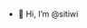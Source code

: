 - 👋 Hi, I’m @sitiwi

<!---
sitiwi/sitiwi is a ✨ special ✨ repository because its `README.md` (this file) appears on your GitHub profile.
You can click the Preview link to take a look at your changes.
--->
